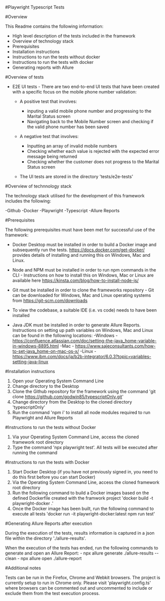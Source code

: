 #Playwright Typescript Tests

#Overview

This Readme contains the following information:

- High level description of the tests included in the framework
- Overview of technology stack
- Prerequisites
- Installation instructions
- Instructions to run the tests without docker
- Instructions to run the tests with docker
- Generating reports with Allure



#Overview of tests

- E2E UI tests - There are two end-to-end UI tests that have been created with a specific focus on the mobile phone number validation:
    - A positive test that involves:
        - inputing a valid mobile phone number and progressing to the Marital Status screen
        - Navigating back to the Mobile Number screen and checking if the valid phone number has been saved

    - A negative test that involves: 
        - Inputting an array of invalid mobile numbers
        - Checking whether each value is rejected with the expected error message being returned
        - Checking whether the customer does not progress to the Marital Status screen
    - The UI tests are stored in the directory 'tests/e2e-tests'



#Overview of technnology stack

The technology stack utilised for the development of this framework includes the following:

-Github 
-Docker
-Playwright
-Typescript
-Allure Reports



#Prerequisites

The following prerequisites must have been met for successful use of the framework:

- Docker Desktop must be installed in order to build a Docker image and subsequently run the tests. https://docs.docker.com/get-docker/ provides details of installing and running this on Windows, Mac and Linux.

- Node and NPM must be installed in order to run npm commands in the CLI - Instructions on how to install this on Windows, Mac or Linux are available here https://kinsta.com/blog/how-to-install-node-js/

- Git must be installed in order to clone the frameworks repository - Git can be downloaded for Windows, Mac and Linux operating systems from https://git-scm.com/downloads

- To view the codebase, a suitable IDE (i.e. vs code) needs to have been installed

- Java JDK must be installed in order to generate Allure Reports. Instructions on setting up path variables on Windows, Mac and Linux can be found in the following locations:
    -Windows - https://confluence.atlassian.com/doc/setting-the-java_home-variable-in-windows-8895.html
    -Mac - https://www.sajeconsultants.com/how-to-set-java_home-on-mac-os-x/
    -Linux - https://www.ibm.com/docs/ja/b2b-integrator/6.0.3?topic=variables-setting-java-linux


#Installation instructions

1. Open your Operating System Command Line 
2. Change directory to the Desktop
3. Clone the Github repository for the framework using the command 'git clone https://github.com/godwin85/typescriptOnly.git'
4. Change directory from the Desktop to the cloned directory 'typescriptOnly'
5. Run the command 'npm i' to install all node modules required to run Playwright and Allure Reports


#Instructions to run the tests without Docker

1. Via your Operating System Command Line, access the cloned framework root directory
2. Type the command 'npx playwright test'. All tests will be executed after running the command



#Instructions to run the tests with Docker

1. Start Docker Desktop (if you have not previously signed in, you need to do this first before you can start Docker)
2. Via the Operating System Command Line, access the cloned framework root directory
3. Run the following command to build a Docker images based on the defined Dockerfile created with the framwork project 'docker build -t playwright-docker .'
4. Once the Docker image has been built, run the following command to execute all tests 'docker run -it playwright-docker:latest npm run test'



#Generating Allure Reports after execution

During the execution of the tests, results information is captured in a json file within the directory './allure-results'.

When the execution of the tests has ended, run the following commands to generate and open an Allure Report:
    - npx allure generate ./allure-results --clean
    - npx allure open ./allure-report


#Additional notes

Tests can be run in the Firefox, Chrome and Webkit browsers. The project is currently setup to run in Chrome only. Please visit 'playwright.config.ts' where browsers can be commented out and uncommented to include or exclude them from the test execution process.